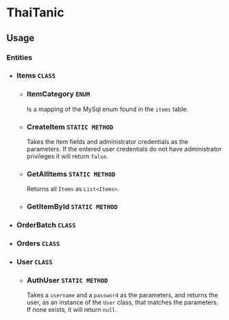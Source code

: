 # ThaiTanic

## Usage

### Entities
- ### Items `CLASS`
  - ### ItemCategory `ENUM` <br>
    Is a mapping of the MySql enum found in the `items` table.
  - ### CreateItem `STATIC METHOD` <br>
    Takes the item fields and administrator credentials as the parameters. If the entered user credentials do not have administrator privileges it will return `false`.
  - ### GetAllItems `STATIC METHOD` <br>
    Returns all `Items` as `List<Items>`.
  - ### GetItemById `STATIC METHOD` <br>

- ### OrderBatch `CLASS`
- ### Orders `CLASS`
- ### User `CLASS`
  - ### AuthUser `STATIC METHOD` <br>
    Takes a `username` and a `password` as the parameters, and returns the user, as an instance of the `User` class, that matches the parameters. If none exists, it will return `null`.